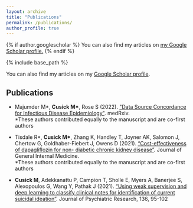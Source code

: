 ```yaml
---
layout: archive
title: "Publications"
permalink: /publications/
author_profile: true
---
```


{% if author.googlescholar %}
  You can also find my articles on <u><a href="{{author.googlescholar}}">my Google Scholar profile</a>.</u>
{% endif %}

{% include base_path %}

You can also find my articles on my [Google Scholar profile](https://scholar.google.com/citations?user=P37hfwkAAAAJ&hl=en). 

Publications 
-----

* Majumder M\*, **Cusick M\***, Rose S (2022). ["Data Source Concordance for Infectious Disease Epidemiology"](https://www.medrxiv.org/content/10.1101/2022.06.02.22275926v1). medRxiv. <br />
\*These authors contributed equally to the manuscript and are co-first authors


* Tisdale R\*, **Cusick M\***, Zhang K, Handley T, Joyner AK, Salomon J, Chertow G, Goldhaber-Fiebert J, Owens D (2021). [“Cost-effectiveness of dapagliflozin for non- diabetic chronic kidney disease”](https://pubmed.ncbi.nlm.nih.gov/35137296/). Journal of General Internal Medicine.  <br />
\*These authors contributed equally to the manuscript and are co-first authors

* **Cusick M**, Adekkanattu P, Campion T, Sholle E, Myers A, Banerjee S, Alexopoulos G, Wang Y, Pathak J (2021). [“Using weak supervision and deep learning to classify clinical notes for identification of current suicidal ideation”](https://pubmed.ncbi.nlm.nih.gov/33581461/). Journal of Psychiatric Research, 136, 95-102



